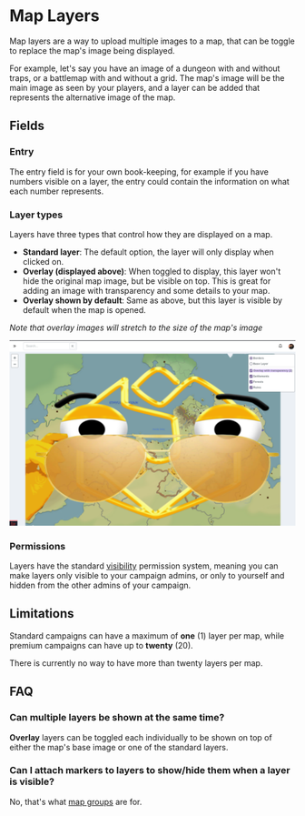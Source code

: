 # Map Layers

Map layers are a way to upload multiple images to a map, that can be toggle to replace the map's image being displayed.

For example, let's say you have an image of a dungeon with and without traps, or a battlemap with and without a grid. The map's image will be the main image as seen by your players, and a layer can be added that represents the alternative image of the map.

## Fields

### Entry

The entry field is for your own book-keeping, for example if you have numbers visible on a layer, the entry could contain the information on what each number represents.

### Layer types

Layers have three types that control how they are displayed on a map.

* **Standard layer**: The default option, the layer will only display when clicked on.
* **Overlay (displayed above)**: When toggled to display, this layer won't hide the original map image, but be visible on top. This is great for adding an image with transparency and some details to your map.
* **Overlay shown by default**: Same as above, but this layer is visible by default when the map is opened.

_Note that overlay images will stretch to the size of the map's image_


![Map layer overlay](img/map-layer-overlay.png)

### Permissions

Layers have the standard [visibility](/advanced/visibility) permission system, meaning you can make layers only visible to your campaign admins, or only to yourself and hidden from the other admins of your campaign.

## Limitations

Standard campaigns can have a maximum of **one** (1) layer per map, while premium campaigns can have up to **twenty** (20).

There is currently no way to have more than twenty layers per map.

## FAQ

### Can multiple layers be shown at the same time?

**Overlay** layers can be toggled each individually to be shown on top of either the map's base image or one of the standard layers.

### Can I attach markers to layers to show/hide them when a layer is visible?

No, that's what [map groups](/entities/maps/groups) are for.
